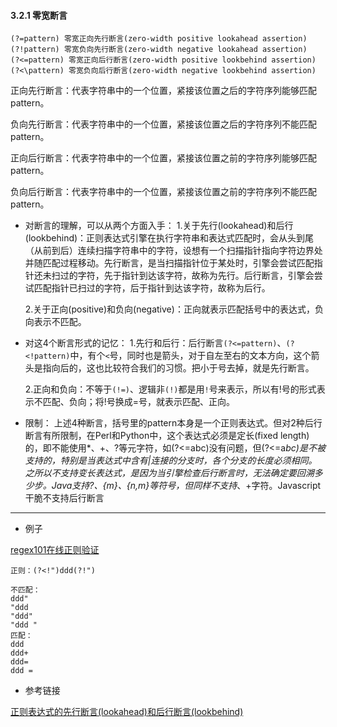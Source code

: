 #### 3.2.1 **零宽断言**

```
(?=pattern) 零宽正向先行断言(zero-width positive lookahead assertion) 
(?!pattern) 零宽负向先行断言(zero-width negative lookahead assertion) 
(?<=pattern) 零宽正向后行断言(zero-width positive lookbehind assertion) 
(?<\pattern) 零宽负向后行断言(zero-width negative lookbehind assertion) 
```
正向先行断言：代表字符串中的一个位置，紧接该位置之后的字符序列能够匹配pattern。 

负向先行断言：代表字符串中的一个位置，紧接该位置之后的字符序列不能匹配pattern。 

正向后行断言：代表字符串中的一个位置，紧接该位置之前的字符序列能够匹配pattern。 

负向后行断言：代表字符串中的一个位置，紧接该位置之前的字符序列不能匹配pattern。 

+ 对断言的理解，可以从两个方面入手： 
    1.关于先行(lookahead)和后行(lookbehind)：正则表达式引擎在执行字符串和表达式匹配时，会从头到尾（从前到后）连续扫描字符串中的字符，设想有一个扫描指针指向字符边界处并随匹配过程移动。先行断言，是当扫描指针位于某处时，引擎会尝试匹配指针还未扫过的字符，先于指针到达该字符，故称为先行。后行断言，引擎会尝试匹配指针已扫过的字符，后于指针到达该字符，故称为后行。

    2.关于正向(positive)和负向(negative)：正向就表示匹配括号中的表达式，负向表示不匹配。

+ 对这4个断言形式的记忆： 
    1.先行和后行：后行断言`(?<=pattern)`、`(?<!pattern)`中，有个`<`号，同时也是箭头，对于自左至右的文本方向，这个箭头是指向后的，这也比较符合我们的习惯。把小于号去掉，就是先行断言。 

    2.正向和负向：不等于`(!=)`、逻辑非`(!)`都是用`!`号来表示，所以有!号的形式表示不匹配、负向；将!号换成=号，就表示匹配、正向。

+ 限制：
上述4种断言，括号里的pattern本身是一个正则表达式。但对2种后行断言有所限制，在Perl和Python中，这个表达式必须是定长(fixed length)的，即不能使用*、+、?等元字符，如(?<=abc)没有问题，但(?<=a*bc)是不被支持的，特别是当表达式中含有|连接的分支时，各个分支的长度必须相同。之所以不支持变长表达式，是因为当引擎检查后行断言时，无法确定要回溯多少步。Java支持?、{m}、{n,m}等符号，但同样不支持*、+字符。Javascript干脆不支持后行断言

------
+ 例子 

[regex101在线正则验证](https://regex101.com/r/bJive9/1)
```
正则：(?<!")ddd(?!")

不匹配：
ddd"
"ddd
"ddd"
"ddd "
匹配：
ddd  
ddd+
ddd=
ddd =
```
+ 参考链接

 [正则表达式的先行断言(lookahead)和后行断言(lookbehind)](https://blog.51cto.com/cnn237111/749047)